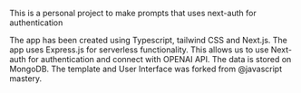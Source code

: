 This is a personal project to make prompts that uses next-auth for authentication

The app has been created using Typescript, tailwind CSS and Next.js. The app uses Express.js for serverless functionality. This allows us to use Next-auth for authentication and connect with OPENAI API. The data is stored on MongoDB. The template and User Interface was forked from @javascript mastery.
